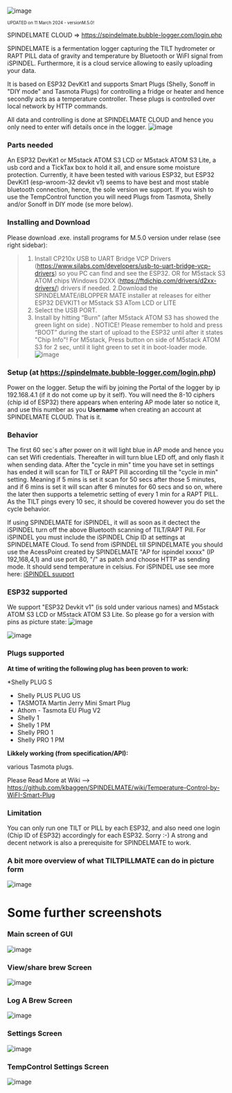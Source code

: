 ![image](https://github.com/kbaggen/SPINDELMATE/assets/16992918/e5d08cf2-9897-4cb7-aaf8-7d3183b24085)




<sup><sub></sup></sub><sup><sub>UPDATED on 11 March 2024 - versionM.5.0!</sup></sub><sup><sub>

SPINDELMATE CLOUD => https://spindelmate.bubble-logger.com/login.php</sup></sub>


SPINDELMATE is a fermentation logger capturing the TILT hydrometer or RAPT PILL data of gravity and temperature by Bluetooth or WiFI signal from iSPINDEL. Furthermore, it is a cloud service allowing to easily uploading your data.

It is based on ESP32 DevKit1 and supports Smart Plugs (Shelly, Sonoff in "DIY mode" and Tasmota Plugs) for controlling a fridge or heater and hence secondly acts as a temperature controller. These plugs is controlled over local network by HTTP commands.

All data and controlling is done at SPINDELMATE CLOUD and hence you only need to enter wifi details once in the logger.
![image](https://github.com/kbaggen/SPINDELMATE/assets/16992918/c766ef36-d9d2-42fc-97f5-2b85bfd3702b)




### Parts needed
An ESP32 DevKit1 or M5stack ATOM S3 LCD or M5stack ATOM S3 Lite, a usb cord and a TickTax box to hold it all, and ensure some moisture protection. Currently, it have been tested with various ESP32, but  ESP32 DevKit1 (esp-wroom-32 devkit v1) seems to have best and most stable bluetooth connection, hence, the sole version we support. If you wish to use the TempControl function you will need Plugs from Tasmota, Shelly and/or Sonoff in DIY mode (se more below).

### Installing and Download
Please download .exe. install programs for M.5.0 version under relase (see right sidebar):
> 1. Install CP210x USB to UART Bridge VCP Drivers (https://www.silabs.com/developers/usb-to-uart-bridge-vcp-drivers) so you PC can find and see the ESP32. OR for M5stack S3 ATOM chips  Windows D2XX (https://ftdichip.com/drivers/d2xx-drivers/) drivers if needed.
> 2.Download the SPINDELMATE/iBLOPPER MATE installer at releases for either ESP32 DEVKIT1 or M5stack S3 ATom LCD or LITE
> 3. Select the USB PORT.
> 4. Install by hitting “Burn” (after M5stack ATOM S3 has showed the green light on side) .
NOTICE! Please remember to hold and press “BOOT” during the start of upload to the ESP32 until after it states "Chip Info"! For M5stack, Press button on side of M5stack ATOM S3 for 2 sec, until it light green to set it in boot-loader mode.
![image](https://github.com/kbaggen/SPINDELMATE/assets/16992918/ca3f72af-b10e-4091-aacd-0d1e9eca51bc)


### Setup (at https://spindelmate.bubble-logger.com/login.php)
Power on the logger. Setup the wifi by joining the Portal of the logger by ip 192.168.4.1 (if it do not come up by it self). You will need the 8-10 ciphers (chip id of ESP32) there appears when entering AP mode later so notice it, and use this number as you __Username__ when creating an account at SPINDELMATE CLOUD. That is it. 


### Behavior
The first 60 sec´s after power on it will light blue in AP mode and hence you can set Wifi credentials. Thereafter in will turn blue LED off, and only flash it when sending data. After the "cycle in min" time you have set in settings has ended it will scan for TILT or RAPT Pill according till the "cycle in min" setting. Meaning if 5 mins is set it scan for 50 secs after those 5 minutes, and if 6 mins is set it will scan after 6 minutes for 60 secs and so on, where the later then supports a telemetric setting of every 1 min for a RAPT PILL. As the TILT pings every 10 sec, it should be covered however you do set the cycle behavior.

If using SPINDELMATE for iSPINDEL, it will as soon as it dectect the iSPINDEL turn off the above Bluetooth scanning of TILT/RAPT Pill. For iSPINDEL you must include the iSPINDEL Chip ID at settings at SPINDELMATE Cloud. To send from iSPINDEL till SPINDELMATE you should use the AcessPoint created by SPINDELMATE "AP for ispindel xxxxx" (IP 192,168,4,1) and use port 80, "/" as patch and choose HTTP as sending mode. It should send temperature in celsius. For iSPINDEL use see more here: [iSPINDEL suuport](https://github.com/kbaggen/SPINDELMATE/wiki/iSPINDEL-support-for-SPINDELMATE)

### ESP32 supported
We support "ESP32 Devkit v1" (is sold under various names) and  M5stack ATOM S3 LCD or M5stack ATOM S3 Lite. So please go for a version with pins as picture state:
![image](https://github.com/kbaggen/SPINDELMATE/assets/16992918/6b272c9a-6601-406c-ace9-fe0f0540d553)

![image](https://github.com/kbaggen/SPINDELMATE/assets/16992918/a24c0280-b1d1-4711-af1f-42c14cb24b36)



### Plugs supported
__At time of writing the following plug has been proven to work:__

*Shelly PLUG S
* Shelly PLUS PLUG US
* TASMOTA Martin Jerry Mini Smart Plug
* Athom - Tasmota EU Plug V2
* Shelly 1
* Shelly 1 PM
* Shelly PRO 1
* Shelly PRO 1 PM

__Likkely working (from specification/API):__

various Tasmota plugs.

Please Read More at Wiki --> https://github.com/kbaggen/SPINDELMATE/wiki/Temperature-Control-by-WiFI-Smart-Plug

### Limitation
You can only run one TILT or PILL by each ESP32, and also need one login (Chip ID of ESP32) accordingly for each ESP32. Sorry :-)
A strong and decent network is also a prerequisite for SPINDELMATE to work.


### A bit more overview of what TILTPILLMATE can do in picture form
![image](https://github.com/kbaggen/SPINDELMATE/assets/16992918/d2f1c458-605b-4258-af41-631b20b027d0)



# Some further screenshots 

### Main screen of GUI
![image](https://user-images.githubusercontent.com/16992918/218799876-d7dfa0f4-a9b6-445e-ab5c-a04d56ececc2.png)


### View/share brew Screen
![image](https://user-images.githubusercontent.com/16992918/218859393-85fd9d1c-1d1d-424d-92a3-e3dde90456a9.png)


### Log A Brew Screen
![image](https://user-images.githubusercontent.com/16992918/218800730-c04548ec-1387-4909-aa2b-782bdc495381.png)


### Settings Screen
![image](https://user-images.githubusercontent.com/16992918/218800202-399dfde9-65fc-4752-b04a-77f74b4a8357.png)

### TempControl Settings Screen
![image](https://user-images.githubusercontent.com/16992918/218800329-66ce1345-066b-4c41-8fc8-bb5440f4faef.png)




